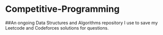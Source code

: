 # Competitive-Programming
##An ongoing Data Structures and Algorithms repository I use to save my Leetcode and Codeforces solutions for questions.
